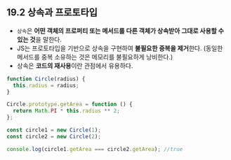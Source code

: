 ## 19.2 상속과 프로토타입

- `상속`은 **어떤 객체의 프로퍼티 또는 메서드를 다른 객체가 상속받아 그대로 사용할 수 있는 것**을 말한다.
- JS는 프로토타입을 기반으로 상속을 구현하여 **불필요한 중복을 제거**한다. (동일한 메서드를 중복 소유하는 것은 메모리를 불필요하게 낭비한다.)
- 상속은 **코드의 재사용**이란 관점에서 유용하다.

```jsx
function Circle(radius) {
  this.radius = radius;
}

Circle.prototype.getArea = function () {
  return Math.PI * this.radius ** 2;
};

const circle1 = new Circle(1);
const circle2 = new Circle(2);

console.log(circle1.getArea === circle2.getArea); //true
```
